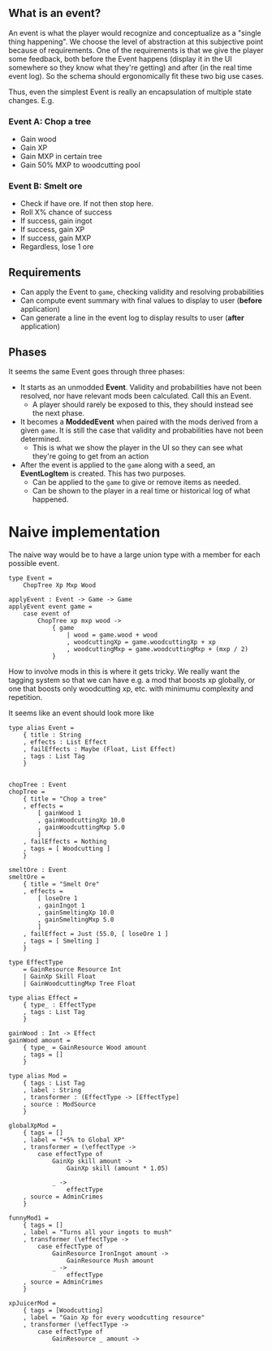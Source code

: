 ## What is an event?
An event is what the player would recognize and conceptualize as a "single thing happening". We choose the level of abstraction at this subjective point because of requirements. One of the requirements is that we give the player some feedback, both before the Event happens (display it in the UI somewhere so they know what they're getting) and after (in the real time event log). So the schema should ergonomically fit these two big use cases.

Thus, even the simplest Event is really an encapsulation of multiple state changes. E.g.

### Event A: Chop a tree
* Gain wood
* Gain XP
* Gain MXP in certain tree
* Gain 50% MXP to woodcutting pool

### Event B: Smelt ore
* Check if have ore. If not then stop here.
* Roll X% chance of success
* If success, gain ingot
* If success, gain XP
* If success, gain MXP
* Regardless, lose 1 ore

## Requirements
* Can apply the Event to `game`, checking validity and resolving probabilities
* Can compute event summary with final values to display to user (**before** application)
* Can generate a line in the event log to display results to user (**after** application)

## Phases 
It seems the same Event goes through three phases:
* It starts as an unmodded **Event**. Validity and probabilities have not been resolved, nor have relevant mods been calculated. Call this an Event.
	* A player should rarely be exposed to this, they should instead see the next phase.
* It becomes a **ModdedEvent** when paired with the mods derived from a given `game`. It is still the case that validity and probabilities have not been determined.
	* This is what we show the player in the UI so they can see what they're going to get from an action
* After the event is applied to the `game` along with a seed, an **EventLogItem** is created. This has two purposes.
	* Can be applied to the `game` to give or remove items as needed.
	* Can be shown to the player in a real time or historical log of what happened.


# Naive implementation
The naive way would be to have a large union type with a member for each possible event. 
```
type Event =
	ChopTree Xp Mxp Wood

applyEvent : Event -> Game -> Game
applyEvent event game =
	case event of
		ChopTree xp mxp wood ->
			{ game
				| wood = game.wood + wood
				, woodcuttingXp = game.woodcuttingXp + xp
				, woodcuttingMxp = game.woodcuttingMxp + (mxp / 2)
			}
```

How to involve mods in this is where it gets tricky. We really want the tagging system so that we can have e.g. a mod that boosts xp globally, or one that boosts only woodcutting xp, etc. with minimumu complexity and repetition.

It seems like an event should look more like 
```
type alias Event =
	{ title : String
	, effects : List Effect
	, failEffects : Maybe (Float, List Effect)
	, tags : List Tag
	}


chopTree : Event
chopTree =
	{ title = "Chop a tree"
	, effects =
		[ gainWood 1
		, gainWoodcuttingXp 10.0
		, gainWoodcuttingMxp 5.0
		]
	, failEffects = Nothing
	, tags = [ Woodcutting ]
	}

smeltOre : Event
smeltOre =
	{ title = "Smelt Ore"
	, effects =
		[ loseOre 1
		, gainIngot 1
		, gainSmeltingXp 10.0
		, gainSmeltingMxp 5.0
		]
	, failEffect = Just (55.0, [ loseOre 1 ]
	, tags = [ Smelting ]
	}

type EffectType
	= GainResource Resource Int
	| GainXp Skill Float
	| GainWoodcuttingMxp Tree Float

type alias Effect =
	{ type_ : EffectType
	, tags : List Tag
	}

gainWood : Int -> Effect
gainWood amount =
	{ type_ = GainResource Wood amount
	, tags = []
	}

type alias Mod =
	{ tags : List Tag
	, label : String
	, transformer : (EffectType -> [EffectType]
	, source : ModSource
	}

globalXpMod =
	{ tags = []
	, label = "+5% to Global XP"
	, transformer = (\effectType ->
		case effectType of
			GainXp skill amount ->
				GainXp skill (amount * 1.05)
				
			_ ->
				effectType
	, source = AdminCrimes
	}

funnyMod1 =
	{ tags = []
	, label = "Turns all your ingots to mush"
	, transformer (\effectType ->
		case effectType of
			GainResource IronIngot amount ->
				GainResource Mush amount
			_ ->
				effectType
	, source = AdminCrimes
	}

xpJuicerMod =
	{ tags = [Woodcutting]
	, label = "Gain Xp for every woodcutting resource"
	, transformer (\effectType ->
		case effectType of
			GainResource _ amount ->
				
```
